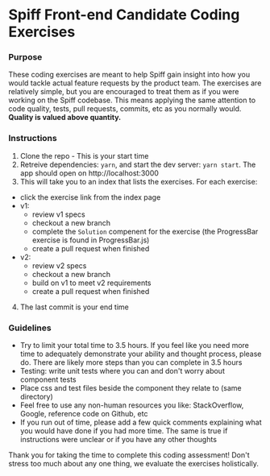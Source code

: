 # Spiff Front-end Candidate Coding Exercises

### Purpose
These coding exercises are meant to help Spiff gain insight into how you would tackle actual feature requests by the product team. The exercises are relatively simple, but you are encouraged to treat them as if you were working on the Spiff codebase. This means applying the same attention to code quality, tests, pull requests, commits, etc as you normally would. **Quality is valued above quantity.**

### Instructions
1. Clone the repo - This is your start time
2. Retreive dependencies: `yarn`, and start the dev server: `yarn start`. The app should open on http://localhost:3000
3. This will take you to an index that lists the exercises. For each exercise:
  - click the exercise link from the index page
  - v1:
    - review v1 specs
    - checkout a new branch
    - complete the `Solution` compenent for the exercise (the ProgressBar exercise is found in ProgressBar.js)
    - create a pull request when finished
  - v2:
    - review v2 specs
    - checkout a new branch
    - build on v1 to meet v2 requirements
    - create a pull request when finished
4. The last commit is your end time

### Guidelines

- Try to limit your total time to 3.5 hours. If you feel like you need more time to adequately demonstrate your ability and thought process, please do. There are likely more steps than you can complete in 3.5 hours
- Testing: write unit tests where you can and don't worry about component tests
- Place css and test files beside the component they relate to (same directory)
- Feel free to use any non-human resources you like: StackOverflow, Google, reference code on Github, etc
- If you run out of time, please add a few quick comments explaining what you would have done if you had more time. The same is true if instructions were unclear or if you have any other thoughts

Thank you for taking the time to complete this coding assessment! Don't stress too much about any one thing, we evaluate the exercises holistically.
